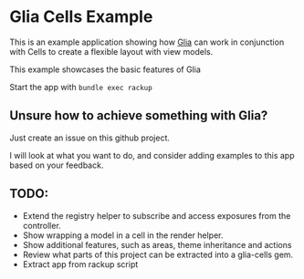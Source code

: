 # Glia Cells Example

This is an example application showing how [Glia](https://github.com/danelowe/glia) can work 
in conjunction with Cells to create a flexible layout with view models. 

This example showcases the basic features of Glia

Start the app with `bundle exec rackup`

## Unsure how to achieve something with Glia?
Just create an issue on this github project. 

I will look at what you want to do, and consider adding examples to this app based on your feedback. 

## TODO:

* Extend the registry helper to subscribe and access exposures from the controller. 
* Show wrapping a model in a cell in the render helper.
* Show additional features, such as areas, theme inheritance and actions
* Review what parts of this project can be extracted into a glia-cells gem.
* Extract app from rackup script